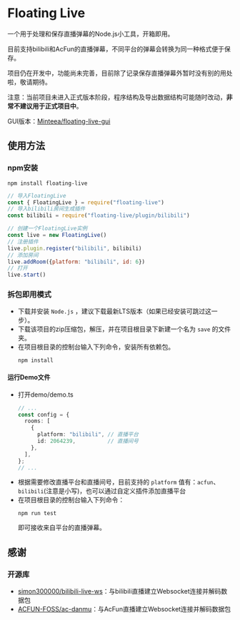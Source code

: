 # Floating Live
一个用于处理和保存直播弹幕的Node.js小工具，开箱即用。

目前支持bilibili和AcFun的直播弹幕，不同平台的弹幕会转换为同一种格式便于保存。

项目仍在开发中，功能尚未完善，目前除了记录保存直播弹幕外暂时没有别的用处啦，敬请期待。

注意：当前项目未进入正式版本阶段，程序结构及导出数据结构可能随时改动，**非常不建议用于正式项目中**。

GUI版本：[Minteea/floating-live-gui](https://github.com/Minteea/floating-live-gui)

## 使用方法
### npm安装
```
npm install floating-live
```
``` javascript
// 导入FloatingLive
const { FloatingLive } = require("floating-live")
// 导入bilibili房间生成插件
const bilibili = require("floating-live/plugin/bilibili")   

// 创建一个FloatingLive实例
const live = new FloatingLive()
// 注册插件
live.plugin.register("bilibili", bilibili)
// 添加房间
live.addRoom({platform: "bilibili", id: 6})
// 打开
live.start()
```

### 拆包即用模式
* 下载并安装 `Node.js` ，建议下载最新LTS版本（如果已经安装可跳过这一步）。
* 下载该项目的zip压缩包，解压，并在项目根目录下新建一个名为 `save` 的文件夹。
* 在项目根目录的控制台输入下列命令，安装所有依赖包。
  ```
  npm install
  ```
#### 运行Demo文件
* 打开demo/demo.ts
  ``` typescript
  // ...
  const config = {
    rooms: [
      {
        platform: "bilibili", // 直播平台
        id: 2064239,          // 直播间号
      },
    ],
  };
  // ...
  ```
* 根据需要修改直播平台和直播间号，目前支持的 `platform` 值有：`acfun`、`bilibili`(注意是小写)，也可以通过自定义插件添加直播平台
* 在项目根目录的控制台输入下列命令：
  ```
  npm run test
  ```
  即可接收来自平台的直播弹幕。

## 感谢
### 开源库
* [simon300000/bilibili-live-ws](https://github.com/simon300000/bilibili-live-ws/)：与bilibili直播建立Websocket连接并解码数据包
* [ACFUN-FOSS/ac-danmu](https://github.com/ACFUN-FOSS/ac-danmu.js)：与AcFun直播建立Websocket连接并解码数据包
